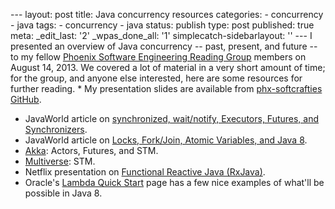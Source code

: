 --- layout: post title: Java concurrency resources categories: - concurrency - java tags: - concurrency - java status: publish type: post published: true meta: \_edit\_last: \'2\' \_wpas\_done\_all: \'1\' simplecatch-sidebarlayout: \'\' --- I presented an overview of Java concurrency -- past, present, and future -- to my fellow [Phoenix Software Engineering Reading Group][1] members on August 14, 2013. We covered a lot of material in a very short amount of time; for the group, and anyone else interested, here are some resources for further reading. * My presentation slides are available from [phx-softcrafties
  GitHub][2].
* JavaWorld article on [synchronized, wait/notify, Executors, Futures,
  and Synchronizers][3].
* JavaWorld article on [Locks, Fork/Join, Atomic Variables, and Java
  8][4].
* [Akka][5]\: Actors, Futures, and STM.
* [Multiverse][6]\: STM.
* Netflix presentation on [Functional Reactive Java (RxJava)][7].
* Oracle\'s [Lambda Quick Start][8] page has a few nice examples of
  what\'ll be possible in Java 8.



[1]: http://codeaweso.me/phoenix-software-engineering-reading-group-at-gangplank/ "Phoenix Software Engineering Reading Group at Gangplank"
[2]: http://codeaweso.me/_/sfbk8
[3]: http://www.javaworld.com/javaworld/jw-06-2013/130619-j101-java-concurrency-part-1.html
[4]: http://www.javaworld.com/javaworld/jw-08-2013/130813-j101-java-concurrency-part-2.html
[5]: http://akka.io/
[6]: http://multiverse.codehaus.org/overview.html
[7]: http://parleys.com/play/5250b5d4e4b0a43ac1212442/about
[8]: http://www.oracle.com/webfolder/technetwork/tutorials/obe/java/Lambda-QuickStart/index.html
